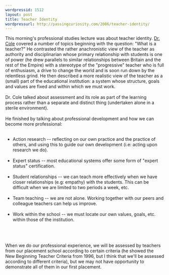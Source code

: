 ```yaml
---
wordpressid: 1512
layout: post
title: Teacher Identity
wordpressurl: http://passingcuriosity.com/2006/teacher-identity/
---
```

This morning's professional studies lecture was about teacher identity. <a href="http://fcms.its.utas.edu.au/educ/educ/pagedetails.asp?lpersonId=2601">Dr. Cole</a> covered a number of topics beginning with the question: "What is a teacher?" He contrasted the rather anachronistic view of the teacher as authority and disciplinarian whose primary relationship with students is one of power (he drew parallels to similar relationships between Britain and the rest of the Empire) with a stereotype of the "progressive" teacher who is full of enthusiasm, a drive to change the world and is soon run down by the relentless grind. He then described a more realistic view of the teacher as a (small) part of the educational institution: a system whose structure, goals and values are fixed and within which we must work.<br /><br />Dr. Cole talked about assessment and its role as part of the learning process rather than a separate and distinct thing (undertaken alone in a sterile environment).<br /><br />He finished by talking about professional development and how we can become more professional:<br /><ul><br />    <li>Action research -- reflecting on our own practice and the practice of others, and using this to guide our own development (i.e: acting upon research we do).</li><br />    <li>Expert status -- most educational systems offer some form of "expert status" certification.</li><br />    <li>Student relationships -- we can teach more effectively when we have closer relationships (e.g: empathy) with the students. This can be difficult when we are limited to two periods a week, etc.</li><br />    <li>Team teaching -- we are not alone. Working together with our peers and colleague teachers can help us improve.</li><br />    <li>Work within the school -- we must locate our own values, goals, etc. within those of the institution.</li><br /></ul><br /><br />When we do our professional experience, we will be assessed by teachers from our placement school according to certain criteria (he showed the New Beginning Teacher Criteria from 1996, but I think that we'll be assessed according to different criteria), but we may not have opportunity to demonstrate all of them in our first placement.

